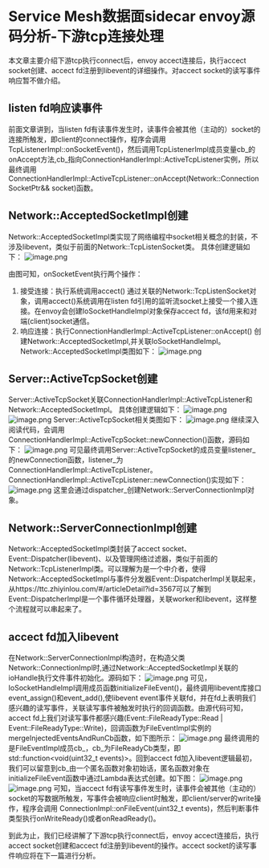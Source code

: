 # Service Mesh数据面sidecar envoy源码分析-下游tcp连接处理
本文章主要介绍下游tcp执行connect后，envoy accect连接后，执行accect socket创建、accect fd注册到libevent的详细操作。对accect socket的读写事件响应暂不做介绍。
## listen fd响应读事件
前面文章讲到，当listen fd有读事件发生时，读事件会被其他（主动的）socket的连接所触发，即client的connect操作，程序会调用TcpListenerImpl::onSocketEvent()，然后调用TcpListenerImpl成员变量cb_的onAccept方法,cb_指向ConnectionHandlerImpl::ActiveTcpListener实例，所以最终调用ConnectionHandlerImpl::ActiveTcpListener::onAccept(Network::ConnectionSocketPtr&& socket)函数。
## Network::AcceptedSocketImpl创建
Network::AcceptedSocketImpl类实现了网络编程中socket相关概念的封装，不涉及libevent，类似于前面的Network::TcpListenSocket类。
具体创建逻辑如下：
![image.png](https://github.com/liuqi-sun/Technologyblog/blob/main/envoy/media/downstream_tcp_connect/1.png)

由图可知，onSocketEvent执行两个操作：
1. 接受连接：执行系统调用accect()
通过关联的Network::TcpListenSocket对象，调用accect()系统调用在listen fd引用的监听流socket上接受一个接入连接。在envoy会创建IoSocketHandleImpl对象保存accect fd，该fd用来和对端(client)socket通信。
2. 响应连接：执行ConnectionHandlerImpl::ActiveTcpListener::onAccept()
创建Network::AcceptedSocketImpl,并关联IoSocketHandleImpl。Network::AcceptedSocketImpl类图如下：
![image.png](https://github.com/liuqi-sun/Technologyblog/blob/main/envoy/media/downstream_tcp_connect/2.png)

## Server::ActiveTcpSocket创建
Server::ActiveTcpSocket关联ConnectionHandlerImpl::ActiveTcpListener和Network::AcceptedSocketImpl。
具体创建逻辑如下：
![image.png](https://github.com/liuqi-sun/Technologyblog/blob/main/envoy/media/downstream_tcp_connect/3.png)
![image.png](https://github.com/liuqi-sun/Technologyblog/blob/main/envoy/media/downstream_tcp_connect/4.png)
Server::ActiveTcpSocket相关类图如下：
![image.png](https://github.com/liuqi-sun/Technologyblog/blob/main/envoy/media/downstream_tcp_connect/5.png)
继续深入阅读代码，会调用ConnectionHandlerImpl::ActiveTcpSocket::newConnection()函数，源码如下：
![image.png](https://github.com/liuqi-sun/Technologyblog/blob/main/envoy/media/downstream_tcp_connect/6.png)
可见最终调用Server::ActiveTcpSocket的成员变量listener_的newConnection函数，listener_为ConnectionHandlerImpl::ActiveTcpListener。
ConnectionHandlerImpl::ActiveTcpListener::newConnection()实现如下：
![image.png](https://github.com/liuqi-sun/Technologyblog/blob/main/envoy/media/downstream_tcp_connect/7.png)
这里会通过dispatcher_创建Network::ServerConnectionImpl对象。
## Network::ServerConnectionImpl创建
Network::AcceptedSocketImpl类封装了accect socket、Event::Dispatcher(libevent)、以及管理网络过滤器，类似于前面的Network::TcpListenerImpl类。可以理解为是一个中介者，使得Network::AcceptedSocketImpl与事件分发器Event::DispatcherImpl关联起来，从https://ttc.zhiyinlou.com/#/articleDetail?id=3567可以了解到Event::DispatcherImpl是一个事件循环处理器，关联worker和libevent，这样整个流程就可以串起来了。

## accect fd加入libevent
在Network::ServerConnectionImpl构造时，在构造父类Network::ConnectionImpl时,通过Network::AcceptedSocketImpl关联的ioHandle执行文件事件初始化。源码如下：
![image.png](https://github.com/liuqi-sun/Technologyblog/blob/main/envoy/media/downstream_tcp_connect/8.png)
可见，IoSocketHandleImpl调用成员函数initializeFileEvent()，最终调用libevent库接口event_assign()和event_add(),使libevent event事件关联fd，并在fd上表明我们感兴趣的读写事件，关联读写事件被触发时执行的回调函数。由源代码可知，accect fd上我们对读写事件都感兴趣(Event::FileReadyType::Read | Event::FileReadyType::Write)，回调函数为FileEventImpl实例的mergeInjectedEventsAndRunCb函数，如下图所示：
![image.png](https://github.com/liuqi-sun/Technologyblog/blob/main/envoy/media/downstream_tcp_connect/9.png)
最终调用的是FileEventImpl成员cb_，cb_为FileReadyCb类型，即std::function<void(uint32_t events)>。回到accect fd加入libevent逻辑最初，我们可以留意到cb_由一个匿名函数对象初始话，匿名函数对象在initializeFileEvent函数中通过Lambda表达式创建。如下图：
![image.png](https://github.com/liuqi-sun/Technologyblog/blob/main/envoy/media/downstream_tcp_connect/10.png)
![image.png](https://github.com/liuqi-sun/Technologyblog/blob/main/envoy/media/downstream_tcp_connect/11.png)
可知，当accect fd有读写事件发生时，读事件会被其他（主动的）socket的写数据所触发，写事件会被响应client时触发，即client/server的write操作，程序会调用 ConnectionImpl::onFileEvent(uint32_t events)，然后判断事件类型执行onWriteReady()或者onReadReady()。


到此为止，我们已经讲解了下游tcp执行connect后，envoy accect连接后，执行accect socket创建和accect fd注册到libevent的操作。accect socket的读写事件响应将在下一篇进行分析。

